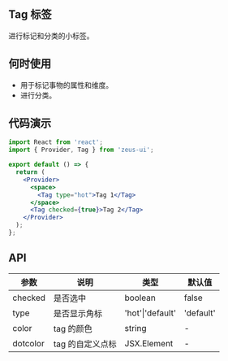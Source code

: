 ## Tag 标签

进行标记和分类的小标签。

## 何时使用

- 用于标记事物的属性和维度。
- 进行分类。

## 代码演示

```jsx
import React from 'react';
import { Provider, Tag } from 'zeus-ui';

export default () => {
  return (
    <Provider>
      <space>
        <Tag type="hot">Tag 1</Tag>
      </space>
      <Tag checked={true}>Tag 2</Tag>
    </Provider>
  );
};
```

## API

| 参数     | 说明             | 类型                 | 默认值    |
| -------- | ---------------- | -------------------- | --------- |
| checked  | 是否选中         | boolean              | false     |
| type     | 是否显示角标     | 'hot'&#124;'default' | 'default' |
| color    | tag 的颜色       | string               | -         |
| dotcolor | tag 的自定义点标 | JSX.Element          | -         |
